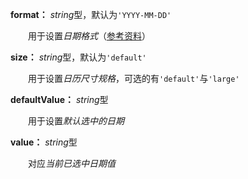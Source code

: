 **format：** *string*型，默认为`'YYYY-MM-DD'`

　　用于设置*日期格式*（[参考资料](https://momentjscom.readthedocs.io/en/latest/moment/04-displaying/01-format/)）

**size：** *string*型，默认为`'default'`

　　用于设置*日历尺寸规格*，可选的有`'default'`与`'large'`

**defaultValue：** *string*型

　　用于设置*默认选中的日期*

**value：** *string*型

　　对应*当前已选中日期值*